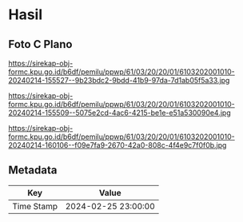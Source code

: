 # Hasil

## Foto C Plano

https://sirekap-obj-formc.kpu.go.id/b6df/pemilu/ppwp/61/03/20/20/01/6103202001010-20240214-155527--9b23bdc2-9bdd-41b9-97da-7d1ab05f5a33.jpg

https://sirekap-obj-formc.kpu.go.id/b6df/pemilu/ppwp/61/03/20/20/01/6103202001010-20240214-155509--5075e2cd-4ac6-4215-be1e-e51a530090e4.jpg

https://sirekap-obj-formc.kpu.go.id/b6df/pemilu/ppwp/61/03/20/20/01/6103202001010-20240214-160106--f09e7fa9-2670-42a0-808c-4f4e9c7f0f0b.jpg


## Metadata

| Key        | Value               |
| ---------- | ------------------- |
| Time Stamp | 2024-02-25 23:00:00 |



